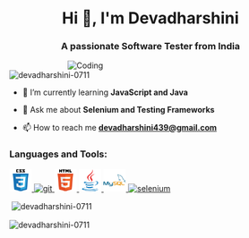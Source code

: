 
<h1 align="center">Hi 👋, I'm Devadharshini</h1>
<h3 align="center">A passionate Software Tester from India</h3>
<img align = "right" alt = "Coding" width = "400" src="https://media.tenor.com/IF2JdxzmyN4AAAAi/coding-girl.gif">

<p align="left"> <img src="https://komarev.com/ghpvc/?username=devadharshini-0711&label=Profile%20views&color=0e75b6&style=flat" alt="devadharshini-0711" /> </p>

- 🌱 I’m currently learning **JavaScript and Java**

- 💬 Ask me about **Selenium and Testing Frameworks**

- 📫 How to reach me **devadharshini439@gmail.com**




<h3 align="left">Languages and Tools:</h3>
<p align="left"> <a href="https://www.w3schools.com/css/" target="_blank" rel="noreferrer"> <img src="https://raw.githubusercontent.com/devicons/devicon/master/icons/css3/css3-original-wordmark.svg" alt="css3" width="40" height="40"/> </a> <a href="https://git-scm.com/" target="_blank" rel="noreferrer"> <img src="https://www.vectorlogo.zone/logos/git-scm/git-scm-icon.svg" alt="git" width="40" height="40"/> </a> <a href="https://www.w3.org/html/" target="_blank" rel="noreferrer"> <img src="https://raw.githubusercontent.com/devicons/devicon/master/icons/html5/html5-original-wordmark.svg" alt="html5" width="40" height="40"/> </a> <a href="https://www.java.com" target="_blank" rel="noreferrer"> <img src="https://raw.githubusercontent.com/devicons/devicon/master/icons/java/java-original.svg" alt="java" width="40" height="40"/> </a> <a href="https://www.mysql.com/" target="_blank" rel="noreferrer"> <img src="https://raw.githubusercontent.com/devicons/devicon/master/icons/mysql/mysql-original-wordmark.svg" alt="mysql" width="40" height="40"/> </a> <a href="https://www.selenium.dev" target="_blank" rel="noreferrer"> <img src="https://raw.githubusercontent.com/detain/svg-logos/780f25886640cef088af994181646db2f6b1a3f8/svg/selenium-logo.svg" alt="selenium" width="40" height="40"/> </a> </p>



<p>&nbsp;<img align="center" src="https://github-readme-stats.vercel.app/api?username=devadharshini-0711&show_icons=true&locale=en" alt="devadharshini-0711" /></p>

<p><img align="center" src="https://github-readme-streak-stats.herokuapp.com/?user=devadharshini-0711&" alt="devadharshini-0711" /></p>




